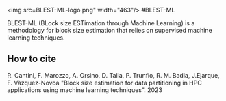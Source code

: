 <img src=BLEST-ML-logo.png" width="463"/>
#BLEST-ML                                       

BLEST-ML (BLock size ESTimation through Machine Learning) is a methodology for block size estimation that relies on supervised machine learning techniques.

## How to cite
R. Cantini, F. Marozzo, A. Orsino, D. Talia, P. Trunfio, R. M. Badia, J.Ejarque, F. Vàzquez-Novoa  "Block size estimation for data partitioning in HPC applications using machine learning techniques". 2023
